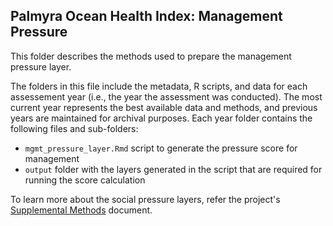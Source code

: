 ## Palmyra Ocean Health Index: Management Pressure

This folder describes the methods used to prepare the management pressure layer. 


The folders in this file include the metadata, R scripts, and data for each assessement year (i.e., the year the assessment was conducted). The most current year represents the best available data and methods, and previous years are maintained for archival purposes. Each year folder contains the following files and sub-folders:     

- `mgmt_pressure_layer.Rmd` script to generate the pressure score for management      
- `output` folder with the layers generated in the script that are required for running the score calculation       

To learn more about the social pressure layers, refer the project's [Supplemental Methods](https://ohi-4site.github.io/pal-scores/documents/methods-results/Supplement.html) document.   





